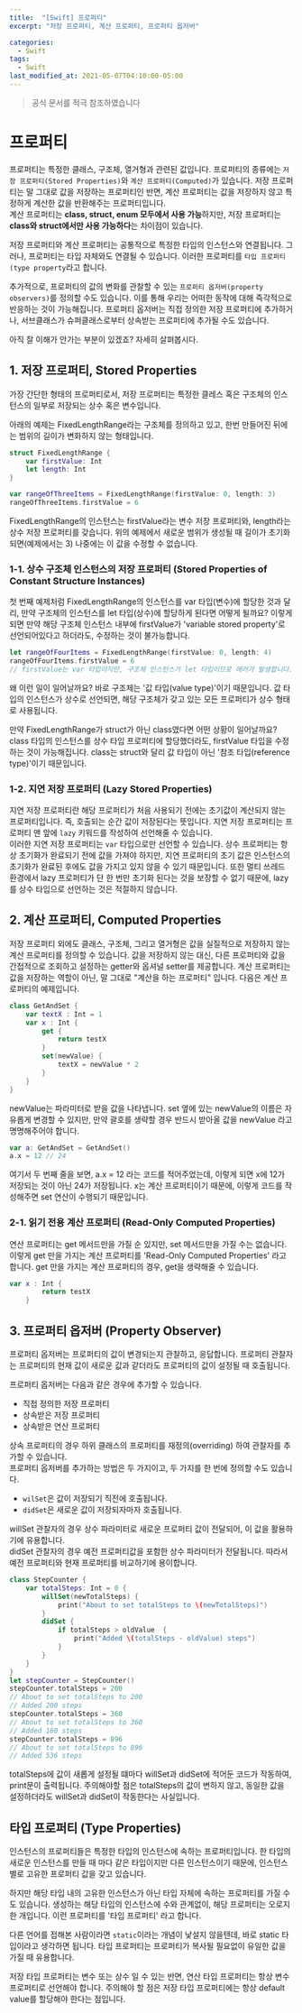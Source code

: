 ```yaml
---
title:  "[Swift] 프로퍼티"
excerpt: "저장 프로퍼티, 계산 프로퍼티, 프로퍼티 옵저버"

categories:
  - Swift
tags:
  - Swift
last_modified_at: 2021-05-07T04:10:00-05:00
---
```


> 공식 문서를 적극 참조하였습니다

# 프로퍼티

프로퍼티는 특정한 클래스, 구조체, 열거형과 관련된 값입니다. 프로퍼티의 종류에는 `저장 프로퍼티(Stored Properties)`와 `계산 프로퍼티(Computed)`가 있습니다. 저장 프로퍼티는 말 그대로 값을 저장하는 프로퍼티인 반면, 계산 프로퍼티는 값을 저장하지 않고 특정하게 계산한 값을 반환해주는 프로퍼티입니다.  
계산 프로퍼티는 **class, struct, enum 모두에서 사용 가능**하지만, 저장 프로퍼티는 **class와 struct에서만 사용 가능하다**는 차이점이 있습니다.

저장 프로퍼티와 계산 프로퍼티는 공통적으로 특정한 타입의 인스턴스와 연결됩니다. 그러나, 프로퍼티는 타입 자체와도 연결될 수 있습니다. 이러한 프로퍼티를 `타입 프로퍼티(type property`라고 합니다.

추가적으로, 프로퍼티의 값의 변화를 관찰할 수 있는 `프로퍼티 옵저버(property observers)`를 정의할 수도 있습니다. 이를 통해 우리는 어떠한 동작에 대해 즉각적으로 반응하는 것이 가능해집니다. 프로퍼티 옵저버는 직접 정의한 저장 프로퍼티에 추가하거나, 서브클래스가 슈퍼클래스로부터 상속받는 프로퍼티에 추가될 수도 있습니다.

아직 잘 이해가 안가는 부분이 있겠죠? 자세히 살펴봅시다.

## 1. 저장 프로퍼티, Stored Properties
가장 간단한 형태의 프로퍼티로서, 저장 프로퍼티는 특정한 클레스 혹은 구조체의 인스턴스의 일부로 저장되는 상수 혹은 변수입니다. 

아래의 예제는 FixedLengthRange라는 구조체를 정의하고 있고, 한번 만들어진 뒤에는 범위의 길이가 변화하지 않는 형태입니다.
~~~Swift
struct FixedLengthRange {
    var firstValue: Int
    let length: Int
}

var rangeOfThreeItems = FixedLengthRange(firstValue: 0, length: 3)
rangeOfThreeItems.firstValue = 6
~~~
FixedLengthRange의 인스턴스는 firstValue라는 변수 저장 프로퍼티와, length라는 상수 저장 프로퍼티를 갖습니다. 위의 예제에서 새로운 범위가 생성될 때 길이가 초기화 되면(예제에서는 3) 나중에는 이 값을 수정할 수 없습니다.

### 1-1. 상수 구조체 인스턴스의 저장 프로퍼티 (Stored Properties of Constant Structure Instances)
첫 번째 예제처럼 FixedLengthRange의 인스턴스를 var 타입(변수)에 할당한 것과 달리, 만약 구조체의 인스턴스를 let 타입(상수)에 할당하게 된다면 어떻게 될까요? 이렇게 되면 만약 해당 구조체 인스턴스 내부에 firstValue가 'variable stored property'로 선언되어있다고 하더라도, 수정하는 것이 불가능합니다.
~~~Swift
let rangeOfFourItems = FixedLengthRange(firstValue: 0, length: 4)
rangeOfFourItems.firstValue = 6
// firstValue는 var 타입이지만, 구조체 인스턴스가 let 타입이므로 에러가 발생합니다.
~~~
왜 이런 일이 일어날까요? 바로 구조체는 '값 타입(value type)'이기 때문입니다. 값 타입의 인스턴스가 상수로 선언되면, 해당 구조체가 갖고 있는 모든 프로퍼티가 상수 형태로 사용됩니다.  

만약 FixedLengthRange가 struct가 아닌 class였다면 어떤 상황이 일어날까요? class 타입의 인스턴스를 상수 타입 프로퍼티에 할당했더라도, firstValue 타입을 수정하는 것이 가능해집니다. class는 struct와 달리 값 타입이 아닌 '참조 타입(reference type)'이기 때문입니다.

<!-- 질문하기 -->
<!-- 값 타입, 참조 타입이 정확히 어떤 차이길래 이런 차이가 발생할까요? 프로퍼티에 관한 글이기 때문에 간단히만 짚고 넘어가겠습니다. 
값 타입은 기본적으로 값을 전달할 때 전달하는 값을 **복사해서 전달**하는 반면, 참조 타입은 값을 전달할 때 전달하는 값을 복사해서 전달하는 것이 아닌 해당 값의 **주소를 전달** 합니다. 
따라서 값 타입 형태인 struct 인스턴스는 firstValue에 새로운 값, 복사된 값을 할당받게 되지만, 참조 타입인 class 인스턴스는 firstValue에 값을 넣을 때 class 인스턴스 자체의 실질적인 참조 주소는 변하지 않으므로 firtValue -->


### 1-2. 지연 저장 프로퍼티 (Lazy Stored Properties)
지연 저장 프로퍼티란 해당 프로퍼티가 처음 사용되기 전에는 초기값이 계산되지 않는 프로퍼티입니다. 즉, 호출되는 순간 값이 저장된다는 뜻입니다. 지연 저장 프로퍼티는 프로퍼티 맨 앞에 `lazy` 키워드를 작성하여 선언해줄 수 있습니다.  
이러한 지연 저장 프로퍼티는 `var` 타입으로만 선언할 수 있습니다. 상수 프로퍼티는 항상 초기화가 완료되기 전에 값을 가져야 하지만, 지연 프로퍼티의 초기 값은 인스턴스의 초기화가 완료된 후에도 값을 가지고 있지 않을 수 있기 때문입니다. 또한 멀티 쓰레드 환경에서 lazy 프로퍼티가 단 한 번만 초기화 된다는 것을 보장할 수 없기 때문에, lazy를 상수 타입으로 선언하는 것은 적절하지 않습니다. 

## 2. 계산 프로퍼티, Computed Properties 
저장 프로퍼티 외에도 클래스, 구조체, 그리고 열거형은 값을 실질적으로 저장하지 않는 계산 프로퍼티를 정의할 수 있습니다. 값을 저장하지 않는 대신, 다른 프로퍼티와 값을 간접적으로 조회하고 설정하는 getter와 옵셔널 setter를 제공합니다. 계산 프로퍼티는 값을 저장하는 역할이 아닌, 말 그대로 "계산을 하는 프로퍼티" 입니다. 다음은 계산 프로퍼티의 예제입니다.
~~~Swift
class GetAndSet {
    var textX : Int = 1
    var x : Int {
        get {
            return testX
        }
        set(newValue) {
            textX = newValue * 2
        }
    }
}
~~~
newValue는 파라미터로 받을 값을 나타냅니다. set 옆에 있는 newValue의 이름은 자유롭게 변경할 수 있지만, 만약 괄호를 생략할 경우 반드시 받아올 값을 newValue 라고 명명해주어야 합니다.
~~~Swift
var a: GetAndSet = GetAndSet()
a.x = 12 // 24
~~~
여기서 두 번째 줄을 보면, a.x = 12 라는 코드를 적어주었는데, 이렇게 되면 x에 12가 저장되는 것이 아닌 24가 저장됩니다. x는 계산 프로퍼티이기 때문에, 이렇게 코드를 작성해주면 set 연산이 수행되기 때문입니다.  

### 2-1. 읽기 전용 계산 프로퍼티 (Read-Only Computed Properties)
연산 프로퍼티는 get 메서드만을 가질 순 있지만, set 메서드만을 가질 수는 없습니다. 이렇게 get 만을 가지는 계산 프로퍼티를 'Read-Only Computed Properties' 라고 합니다. get 만을 가지는 계산 프로퍼티의 경우, get을 생략해줄 수 있습니다.
~~~Swift
var x : Int {
        return testX
    } 
~~~

## 3. 프로퍼티 옵저버 (Property Observer)
프로퍼티 옵저버는 프로퍼티의 값이 변경되는지 관찰하고, 응답합니다. 프로퍼티 관찰자는 프로퍼티의 현재 값이 새로운 값과 같더라도 프로퍼티의 값이 설정될 때 호출됩니다.  

프로퍼티 옵저버는 다음과 같은 경우에 추가할 수 있습니다.

- 직접 정의한 저장 프로퍼티
- 상속받은 저장 프로퍼티
- 상속받은 연산 프로퍼티  

상속 프로퍼티의 경우 하위 클래스의 프로퍼티를 재정의(overriding) 하여 관찰자를 추가할 수 있습니다.  
프로퍼티 옵저버를 추가하는 방법은 두 가지이고, 두 가지를 한 번에 정의할 수도 있습니다.
- `wilSet`은 값이 저장되기 직전에 호출됩니다.
- `didSet`은 새로운 값이 저장되자마자 호출됩니다.  

willSet 관찰자의 경우 상수 파라미터로 새로운 프로퍼티 값이 전달되어, 이 값을 활용하기에 유용합니다.  
didSet 관찰자의 경우 예전 프로퍼티값을 포함한 상수 파라미터가 전달됩니다. 따라서 예전 프로퍼티와 현재 프로퍼티를 비교하기에 용이합니다.  
~~~Swift
class StepCounter {
    var totalSteps: Int = 0 {
        willSet(newTotalSteps) {
            print("About to set totalSteps to \(newTotalSteps)")
        }
        didSet {
            if totalSteps > oldValue  {
                print("Added \(totalSteps - oldValue) steps")
            }
        }
    }
}
let stepCounter = StepCounter()
stepCounter.totalSteps = 200
// About to set totalSteps to 200
// Added 200 steps
stepCounter.totalSteps = 360
// About to set totalSteps to 360
// Added 160 steps
stepCounter.totalSteps = 896
// About to set totalSteps to 896
// Added 536 steps
~~~
totalSteps에 값이 새롭게 설정될 떄마다 willSet과 didSet에 적어둔 코드가 작동하여, print문이 출력됩니다. 주의해야할 점은 totalSteps의 값이 변하지 않고, 동일한 값을 설정하더라도 willSet과 didSet이 작동한다는 사실입니다.


## 타입 프로퍼티 (Type Properties)
인스턴스의 프로퍼티들은 특정한 타입의 인스턴스에 속하는 프로퍼티입니다. 한 타입의 새로운 인스턴스를 만들 때 마다 같은 타입이지만 다른 인스턴스이기 때문에, 인스턴스별로 고유한 프로퍼티 값을 갖고 있습니다.  

하지만 해당 타입 내의 고유한 인스턴스가 아닌 타입 자체에 속하는 프로퍼티를 가질 수도 있습니다. 생성하는 해당 타입의 인스턴스에 수와 관계없이, 해당 프로퍼티는 오로지 한 개입니다. 이런 프로퍼티를 '타입 프로퍼티' 라고 합니다.

다른 언어를 접해본 사람이라면 `static`이라는 개념이 낯설지 않을텐데, 바로 static 타입이라고 생각하면 됩니다. 타입 프로퍼티는 프로퍼티가 복사될 필요없이 유일한 값을 가질 때 유용합니다.   

저장 타입 프로퍼티는 변수 또는 상수 일 수 있는 반면, 연산 타입 프로퍼티는 항상 변수 프로퍼티로 선언해야 합니다. 주의해야 할 점은 저장 타입 프로퍼티에는 항상 default value를 할당해야 한다는 점입니다. 
